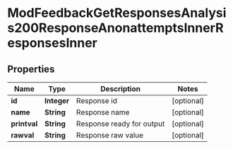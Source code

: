 

# ModFeedbackGetResponsesAnalysis200ResponseAnonattemptsInnerResponsesInner


## Properties

| Name | Type | Description | Notes |
|------------ | ------------- | ------------- | -------------|
|**id** | **Integer** | Response id |  [optional] |
|**name** | **String** | Response name |  [optional] |
|**printval** | **String** | Response ready for output |  [optional] |
|**rawval** | **String** | Response raw value |  [optional] |



